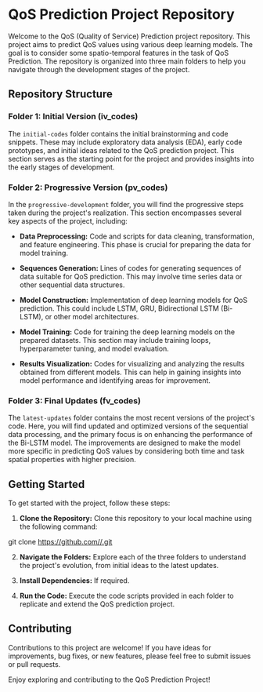 # QoS Prediction Project Repository

Welcome to the QoS (Quality of Service) Prediction project repository. This project aims to predict QoS values using various deep learning models. The goal is to consider some spatio-temporal features in the task of QoS Prediction. The repository is organized into three main folders to help you navigate through the development stages of the project.

## Repository Structure

### Folder 1: Initial Version (iv_codes) 

The `initial-codes` folder contains the initial brainstorming and code snippets. These may include exploratory data analysis (EDA), early code prototypes, and initial ideas related to the QoS prediction project. This section serves as the starting point for the project and provides insights into the early stages of development.

### Folder 2: Progressive Version (pv_codes)

In the `progressive-development` folder, you will find the progressive steps taken during the project's realization. This section encompasses several key aspects of the project, including:

- **Data Preprocessing:** Code and scripts for data cleaning, transformation, and feature engineering. This phase is crucial for preparing the data for model training.

- **Sequences Generation:** Lines of codes for generating sequences of data suitable for QoS prediction. This may involve time series data or other sequential data structures.

- **Model Construction:** Implementation of deep learning models for QoS prediction. This could include LSTM, GRU, Bidirectional LSTM (Bi-LSTM), or other model architectures.

- **Model Training:** Code for training the deep learning models on the prepared datasets. This section may include training loops, hyperparameter tuning, and model evaluation.

- **Results Visualization:** Codes for visualizing and analyzing the results obtained from different models. This can help in gaining insights into model performance and identifying areas for improvement.

### Folder 3: Final Updates (fv_codes)

The `latest-updates` folder contains the most recent versions of the project's code. Here, you will find updated and optimized versions of the sequential data processing, and the primary focus is on enhancing the performance of the Bi-LSTM model. The improvements are designed to make the model more specific in predicting QoS values by considering both time and task spatial properties with higher precision.

## Getting Started

To get started with the project, follow these steps:

1. **Clone the Repository:** Clone this repository to your local machine using the following command:

git clone https://github.com//.git


2. **Navigate the Folders:** Explore each of the three folders to understand the project's evolution, from initial ideas to the latest updates.

3. **Install Dependencies:** If required.

4. **Run the Code:** Execute the code scripts provided in each folder to replicate and extend the QoS prediction project.

## Contributing

Contributions to this project are welcome! If you have ideas for improvements, bug fixes, or new features, please feel free to submit issues or pull requests.


Enjoy exploring and contributing to the QoS Prediction Project!

